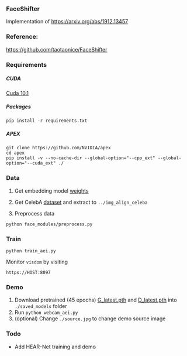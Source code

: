 ### FaceShifter
Implementation of https://arxiv.org/abs/1912.13457

### Reference:

https://github.com/taotaonice/FaceShifter


### Requirements

##### CUDA
[Cuda 10.1](https://medium.com/@exesse/cuda-10-1-installation-on-ubuntu-18-04-lts-d04f89287130)

##### Packages
`pip install -r requirements.txt`

##### APEX
```
git clone https://github.com/NVIDIA/apex
cd apex
pip install -v --no-cache-dir --global-option="--cpp_ext" --global-option="--cuda_ext" ./
```

### Data
1. Get embedding model [weights](https://www.dropbox.com/s/kzo52d9neybjxsb/model_ir_se50.pth?dl=0)

2. Get CelebA [dataset](https://drive.google.com/open?id=0B7EVK8r0v71pZjFTYXZWM3FlRnM
) and extract to `../img_align_celeba`

3. Preprocess data
```
python face_modules/preprocess.py
```

### Train
`python train_aei.py`

Monitor `visdom` by visiting
```
https://HOST:8097
```

### Demo
1. Download pretrained (45 epochs) [G_latest.pth](https://drive.google.com/open?id=1RUfxwsBIpQvcDdZTCTig6H2PLpLJSjg6) and [D_latest.pth](https://drive.google.com/open?id=15Y17s8_AaEnz536b6O0bAWv8KBKSgr7D) into `./saved_models` folder
2. Run `python webcam_aei.py`
3. (optional) Change `./source.jpg` to change demo source image

### Todo
- Add HEAR-Net training and demo
